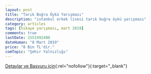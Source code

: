 ```yaml
---
layout: post
title: "Tarık Buğra Öykü Yarışması"
description: "istanbul erkek lisesi tarık buğra öykü yarışması"
category: articles
tags: [hikaye yarışması, mart 2019]
comments: true
lastDate: 1551992400
dateHuman: "8 Mart 2019"
price: "8 Bin TL'dir."
comTopic: "Şehir Yalnızlığı"
---
```


[Detaylar ve Başvuru için](http://istanbulerkeklisesi.meb.k12.tr/icerikler/tarik-bugra-oyku-yarismasi-basvuru_6235167.html?utm_source=edebiyatyarismalari.com&utm_medium=affiliate){:rel="nofollow"}{:target="_blank"}
